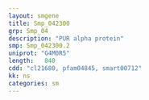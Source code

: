 ```yaml
---
layout: smgene
title: Smp_042300
grp: Smp_04
description: "PUR alpha protein"
smp: Smp_042300.2
uniprot: "G4M0R5"
length:   840
cdd: "cl21680, pfam04845, smart00712"
kk: ns
categories: sm
---
```

